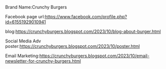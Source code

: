 Brand Name:Crunchy Burgers

Facebook page url:https://www.facebook.com/profile.php?id=61551929010941

blog:https://crunchyburgers.blogspot.com/2023/10/blog-about-burger.html

Social Media Adv poster:https://crunchyburgers.blogspot.com/2023/10/poster.html

Email Marketing:https://crunchyburgers.blogspot.com/2023/10/email-newsletter-for-crunchy-burgers.html

